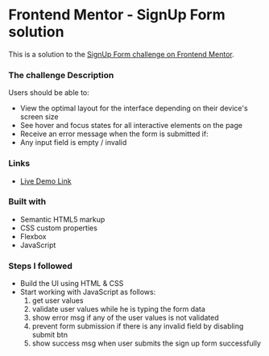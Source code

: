 # Frontend Mentor - SignUp Form solution

This is a solution to the [SignUp Form challenge on Frontend Mentor](https://www.frontendmentor.io/challenges/intro-component-with-signup-form-5cf91bd49edda32581d28fd1).

### The challenge Description

Users should be able to:

- View the optimal layout for the interface depending on their device's screen size
- See hover and focus states for all interactive elements on the page
- Receive an error message when the form is submitted if:
- Any input field is empty / invalid

### Links

- [Live Demo Link](https://emanradwan11499.github.io/SignUp-Form/)

### Built with

- Semantic HTML5 markup
- CSS custom properties
- Flexbox
- JavaScript

### Steps I followed

- Build the UI using HTML & CSS
- Start working with JavaScript as follows:
  1. get user values
  2. validate user values while he is typing the form data
  3. show error msg if any of the user values is not validated
  4. prevent form submission if there is any invalid field by disabling submit btn
  5. show success msg when user submits the sign up form successfully
